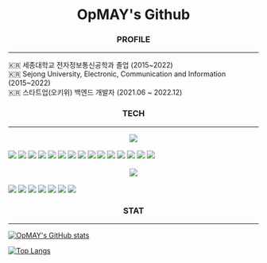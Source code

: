 <div align="center">
<h1>OpMAY's Github</h1>
</div>

<div align="center">
<h3>PROFILE</h3>
</div>
<hr/>
🇰🇷 세종대학교 전자정보통신공학과 졸업 (2015~2022) <br/>
🇰🇷 Sejong University, Electronic, Communication and Information (2015~2022) <br/>
🇰🇷 스타트업(오키위) 백엔드 개발자 (2021.06 ~ 2022.12)

<div align="center">
<h3>TECH</h3>
</div>
<hr/>
<div align="center">
<img src="https://img.shields.io/badge/BACKEND SKILLS-FA6831?style=flat"/>
</div>
<br/>
<div>
<img src="https://img.shields.io/badge/Java-FA6831?style=flat"/>
<img src="https://img.shields.io/badge/Spring-6DB33F?style=flat&logo=Spring&logoColor=white"/>
<img src="https://img.shields.io/badge/SpringBoot-6DB33F?style=flat&logo=SpringBoot&logoColor=white"/>
<img src="https://img.shields.io/badge/JSP-1976D2?style=flat&logo=SpringBoot&logoColor=white"/>
<img src="https://img.shields.io/badge/MySQL-4479A1?style=flat&logo=MySQL&logoColor=white"/>
<img src="https://img.shields.io/badge/MyBatis-25D366?style=flat"/>
<img src="https://img.shields.io/badge/Google Cloud-4285F4?style=flat&logo=GoogleCloud&logoColor=black"/>
<img src="https://img.shields.io/badge/AWS-232F3E?style=flat&logo=Amazonaws&logoColor=White"/>
<img src="https://img.shields.io/badge/AWS S3-569A31?style=flat&logo=Amazons3&logoColor=black"/>
<img src="https://img.shields.io/badge/AWS EC2-232F3E?style=flat&logo=Amazonec2&logoColor=White"/>
<img src="https://img.shields.io/badge/AWS RDS-232F3E?style=flat&logo=Amazonrds&logoColor=White"/>
<img src="https://img.shields.io/badge/Linux-FCC624?style=flat&logo=linux&logoColor=black"/>
<img src="https://img.shields.io/badge/Ubuntu-E95420?style=flat&logo=ubuntu&logoColor=black"/>
<img src="https://img.shields.io/badge/NGINX-009639?style=flat&logo=nginx&logoColor=White"/>
<img src="https://img.shields.io/badge/Tomcat-F8DC75?style=flat&logo=apachetomcat&logoColor=black"/>
</div>
<br/>
<div align="center">
<img src="https://img.shields.io/badge/FRONTEND SKILLS-1976D2?style=flat"/>
</div>
<br/>
<div>
<img src="https://img.shields.io/badge/JavaScript-F7DF1E?style=flat&logo=JavaScript&logoColor=black"/>
<img src="https://img.shields.io/badge/TypeScript-3178C6?style=flat&logo=TypeScript&logoColor=black"/>
<img src="https://img.shields.io/badge/REACT-61DAFB?style=flat&logo=REACT&logoColor=black"/>
<img src="https://img.shields.io/badge/JQuery-0769AD?style=flat&logo=JQuery&logoColor=White"/>
<img src="https://img.shields.io/badge/BootStrap-7952B3?style=flat&logo=BootStrap&logoColor=black"/>
<img src="https://img.shields.io/badge/HTML5-E34F26?style=flat&logo=HTML5&logoColor=black"/>
<img src="https://img.shields.io/badge/CSS-E3695F?style=flat&logo=CSS&logoColor=black"/>
</div>

<div align="center">
<h3>STAT</h3>
</div>
<hr/>

[![OpMAY's GitHub stats](https://github-readme-stats.vercel.app/api?username=OpMAY&count_private=true&show_icons=true&theme=great-gatsby)](https://github.com/anuraghazra/github-readme-stats)

[![Top Langs](https://github-readme-stats.vercel.app/api/top-langs/?username=OpMAY&layout=compact&langs_count=5&theme=dark&hide=c%23)](https://github.com/anuraghazra/github-readme-stats)
